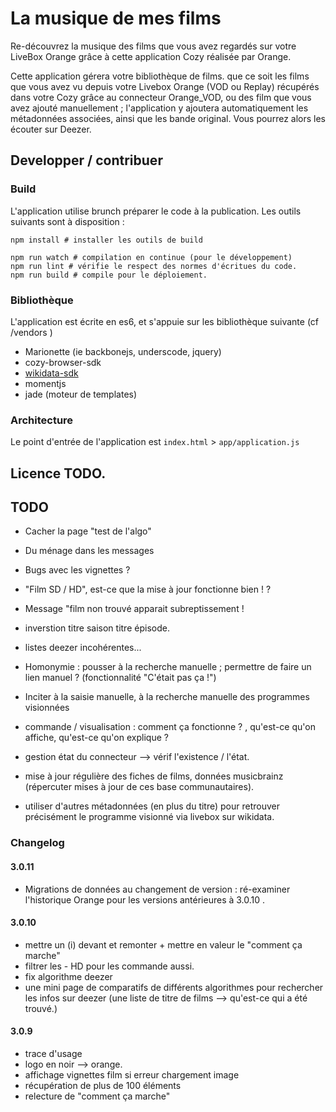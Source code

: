 # La musique de mes films

Re-découvrez la musique des films que vous avez regardés sur votre LiveBox Orange grâce à cette application Cozy réalisée par Orange.

Cette application gérera votre bibliothèque de films. que ce soit les films que vous avez vu depuis votre Livebox Orange (VOD ou Replay) récupérés dans votre Cozy grâce au connecteur Orange_VOD, ou des film que vous avez ajouté manuellement ; l'application y ajoutera automatiquement les métadonnées associées, ainsi que les bande original. Vous pourrez alors les écouter sur Deezer.

## Developper / contribuer

### Build

L'application utilise brunch préparer le code à la publication. Les outils suivants sont à disposition :

```
npm install # installer les outils de build

npm run watch # compilation en continue (pour le développement)
npm run lint # vérifie le respect des normes d'écritues du code.
npm run build # compile pour le déploiement.
```

### Bibliothèque

L'application est écrite en es6, et s'appuie sur les bibliothèque suivante (cf /vendors )

* Marionette (ie backbonejs, underscode, jquery)
* cozy-browser-sdk
* [wikidata-sdk](https://github.com/maxlath/wikidata-sdk)
* momentjs
* jade (moteur de templates)

### Architecture

Le point d'entrée de l'application est `index.html` > `app/application.js`

## Licence TODO.

## TODO
* Cacher la page "test de l'algo"
* Du ménage dans les messages
* Bugs avec les vignettes ?
* "Film SD / HD", est-ce que la mise à jour fonctionne bien ! ?
* Message "film non trouvé apparait subreptissement !
* inverstion titre saison titre épisode.
* listes deezer incohérentes...

* Homonymie : pousser à la recherche manuelle ; permettre de faire un lien manuel ? (fonctionnalité "C'était pas ça !")

* Inciter à la saisie manuelle, à la recherche manuelle des programmes visionnées

* commande / visualisation : comment ça fonctionne ? , qu'est-ce qu'on affiche, qu'est-ce qu'on explique ?

* gestion état du connecteur --> vérif l'existence / l'état.
* mise à jour régulière des fiches de films, données musicbrainz (répercuter mises à jour de ces base communautaires).
* utiliser d'autres métadonnées (en plus du titre) pour retrouver précisément le programme visionné via livebox sur wikidata.


### Changelog
#### 3.0.11
* Migrations de données au changement de version : ré-examiner l'historique Orange pour les versions antérieures à 3.0.10 .

#### 3.0.10
* mettre un (i) devant et remonter + mettre en valeur le "comment ça marche"
* filtrer les - HD pour les commande aussi.
* fix algorithme deezer
* une mini page de comparatifs de différents algorithmes pour rechercher les infos sur deezer (une liste de titre de films --> qu'est-ce qui a été trouvé.)


#### 3.0.9
* trace d'usage
* logo en noir --> orange.
* affichage vignettes film si erreur chargement image
* récupération de plus de 100 éléments
* relecture de "comment ça marche"
